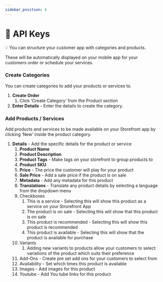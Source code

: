 ```yaml
---
sidebar_position: 6
---
```


# 🔑 API Keys

💡 You can structure your customer app with categories and products. 

These will be automatically displayed on your mobile app for your customers order or schedule your services.

### Create Categories

You can create categories to add your products or services to. 

1. **Create Order** 
    1. Click ‘Create Category’ from the Product section
2. **Enter Details** - Enter the details to create the category.

### Add Products / Services

Add products and services to be made available on your Storefront app by clicking ‘New’ inside the product category.

1. **Details** - Add the specific details for the product or service
    1. **Product Name** 
    2. **Product Description** 
    3. **Product Tags** - Make tags on your storefront to group products to 
    4. **Product SKU**
    5. **Price** - The price the customer will play for your product 
    6. **Sale Price** - Add a sale price if the product is on sale
    7. **Metadata** - Add any metadata for this product 
    8. **Translations** - Translate any product details by selecting a language from the dropdown menu
    9. Checkboxes
        1. This is a service - Selecting this will show this product as a service on your Strorefront App
        2. The product is on sale - Selecting this will show that this product is on sale
        3. This product is recommended - Selecting this will show this product is recommended
        4. This product is available - Selecting this will show that the product is available for purchase
    10. Variants 
        1. Adding new variants to products allow your customers to select variations of the product which suits their preference
    11. Add-Ons - Create pre set add ons for your customers to select from
    12. Availability - Set which times this product is available 
    13. Images - Add images for this product 
    14. Youtube - Add You tube links for this product